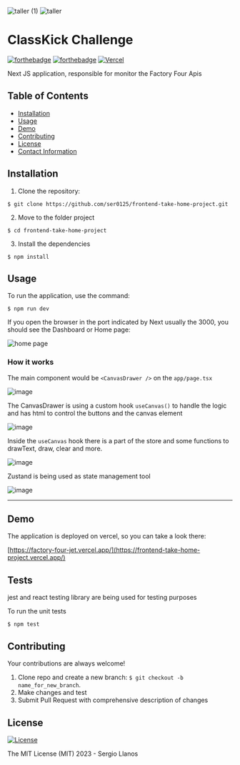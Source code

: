 
![taller (1)](https://github.com/user-attachments/assets/8edc277d-8c09-4d0f-9d08-cde6699d7f89) ![taller](https://github.com/user-attachments/assets/7e65fd63-b429-4995-8ab6-8b5d5e6dbb9d)

# ClassKick Challenge

[![forthebadge](https://forthebadge.com/images/badges/made-with-next-13.svg)](http://forthebadge.com)
[![forthebadge](http://forthebadge.com/images/badges/built-with-love.svg)](http://forthebadge.com)
[![Vercel](https://vercelbadge.vercel.app/api/ser0125/qventus-take-home-app?style=for-the-badge)](https://qventus-take-home-hq5a273ej-ser0125.vercel.app/)


Next JS application, responsible for monitor the Factory Four Apis

## Table of Contents

- [Installation](#installation)
- [Usage](#usage)
- [Demo](#demo)
- [Contributing](#contributing)
- [License](#license)
- [Contact Information](#contact-information)

## Installation

1. Clone the repository:

```shell
$ git clone https://github.com/ser0125/frontend-take-home-project.git
```

2. Move to the folder project

```shell
$ cd frontend-take-home-project
```

3. Install the dependencies

```shell
$ npm install
```

## Usage

To run the application, use the command:

```shell
$ npm run dev
```

If you open the browser in the port indicated by Next usually the 3000, you should see the Dashboard or Home page:

![home page](https://github.com/user-attachments/assets/fe039888-9e92-4e3e-8e4d-64a51c34570e)


### How it works

The main component would be `<CanvasDrawer />` on the `app/page.tsx`  

![image](https://github.com/user-attachments/assets/4f8e49b1-a18b-4e6a-a8ba-8aa4c819efb3)


The CanvasDrawer is using a custom hook `useCanvas()` to handle the logic and has html to control the buttons and the canvas element 

![image](https://github.com/user-attachments/assets/65df00fb-2fe7-414c-ba18-5dd12cc15a6c)


Inside the `useCanvas` hook there is a part of the store and some functions to drawText, draw, clear and more.

![image](https://github.com/user-attachments/assets/1fa3315c-5be6-4eb0-86e7-e00107ad1aab)


Zustand is being used as state management tool

![image](https://github.com/user-attachments/assets/aa1d6ea0-cfec-43cc-92bc-a5dd47ecaaf9)


---


## Demo

The application is deployed on vercel, so you can take a look there:

[https://factory-four-jet.vercel.app/](https://frontend-take-home-project.vercel.app/)



## Tests
jest and react testing library are being used for testing purposes

To run the unit tests


```shell
$ npm test
```


## Contributing

Your contributions are always welcome!

1. Clone repo and create a new branch: `$ git checkout -b name_for_new_branch`.
2. Make changes and test
3. Submit Pull Request with comprehensive description of changes


## License

[![License](https://img.shields.io/badge/license-MIT-blue.svg)](/LICENSE)

The MIT License (MIT) 2023 - Sergio Llanos



